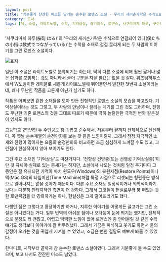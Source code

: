 ```yaml
---
layout: post
title: "기분좋게 잔잔한 미소를 남기는 순수한 로맨스 소설 - 우리의 새끼손가락은 수식으로 연결되어 있다"
category: 도서
tags: [책, 소설, 라이트노벨, 수학, 기억상실, 장기이식, 로맨스, 사쿠라마치 하루, 구수영, W노벨, 위즈덤하우스, 서평]
---
```


'사쿠라마치 하루(桜町 はる)'의
'우리의 새끼손가락은 수식으로 연결되어 있다(僕たちの小指は数式でつながっている)'는
수학을 소재로 점점 끌리게 되는 두 사람의 이야기를 그린 로맨스 소설이다.

![표지](https://lh3.googleusercontent.com/-TzUl5AH5tOTRskI3MwM6Trjv9_S_pupiW9Maw1UJElqIcDa-nQe5o_1ZtH14u7_iV9EytjkC6J7Qw=s480)

일단 이 소설은 라이트노벨로 분류되기는 하는데,
딱히 다른 소설에 비해 훨씬 짧거나 많은 삽화를 포함하는 것도 아니라서
굳이 구분을 지을 필요는 없을 것 같다.
위즈덤하우스에서 W노벨이란 레이블로 새롭게 라이트노벨에 뛰어들면서 발간한 첫번째 소설이라는데,
꽤나 무난한 작품을 고른게 아닌가 싶기도 하다.

작품은 어찌보면 흔한 소재들을 모아 만든 전형적인 로맨스 소설의 모습을 하고있다.
기억상실이라는 것도 그렇고,
두 사람의 만남이나 끌리는 계기를 그린 것도 그러하며,
진행도 무난한 기존 로맨스의 것을 그대로 따르기 때문에
딱히 놀랄만한 극적인 변화 같은것이 있지도 않다.

고등학교 2학년인 두 주인공도 참 귀엽고 순수해서,
처음부터 끝까지 전체적으로 잔잔하다.
꼭 옛날 순수계열의 순정만화를 보는 것 같은 느낌이랄까.
그래서 점점 자극적인 소재와 진행이 많아지는 요즘의 순정만화와 비교하면 조금 심심하게 느껴질 수도 있고,
그런점이 현실적이지 않아 보이기도 한다.

그건 주요 소재인 '기억상실'도 마찬가지다.
'전향성 건망증(또는 선행성 기억상실증)'이란 것 자체야 실제로 있는 증세기는 하지만,
소설에서 나오는 것처럼 일정 주기마다 그 동안은 잘 유지되던 기억이
마치 윈도우(Windows)의 복원지점(Restore Points)이나 맥(Mac OS)의 타임머신(Time Machine)처럼
특정 시점으로 리셋되는 형편좋은 방식으로 일어나지는 않을 것이기 때문이다.
다른 주요 소재도 일상적이거나 의학적이라기 보다는 다분히 판타지적인 측면이 더 강하다.
그래서 그것들이 현실로부터 붕 떠있는 듯한 로맨틱함을 더 강화하기는 하나,
현실성은 크게 떨어뜨리기도 했다.

다행인 점은 그렇다고 황당하기만 하거나, 지루한 이야기를 어떻게든 끌고가는 그런 소설은 아니었다는 거다.
일부 번역의 아쉬운 점이나 오타등이 눈에 띄기는 했지만,
전체적으로 문장도 꽤 괜찮고,
어렵고 딱딱한 느낌이 있어 로맨스엔 좀 안어울릴 것 같은 수학 얘기도 생각보다 이야기에 잘 버무려냈다.
그래서 가끔은 피식하고 웃기도 하면서 둘의 감정이 오가는 것을 귀엽게 지켜볼 수 있었고,
조금은 뻔한 결말도 예쁘게 봐줄 수 있었다.

한마디로, 시작부터 끝까지 참 순수한 로맨스 소설이였다.
그래서 기분좋게 볼 수도 있었으며,
보고 나서도 잔잔한 미소도 남았다.
